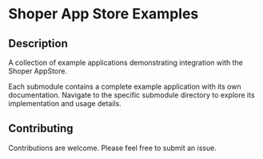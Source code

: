 # Shoper App Store Examples

## Description
A collection of example applications demonstrating integration with the Shoper AppStore.

Each submodule contains a complete example application with its own documentation. Navigate to the specific submodule directory to explore its implementation and usage details.

## Contributing
Contributions are welcome. Please feel free to submit an issue.